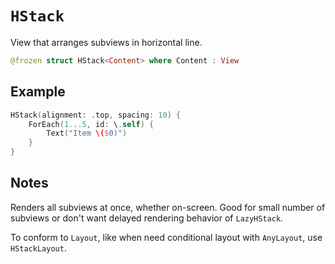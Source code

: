 # `HStack`

View that arranges subviews in horizontal line.

```swift
@frozen struct HStack<Content> where Content : View
```

## Example

```swift
HStack(alignment: .top, spacing: 10) {
    ForEach(1...5, id: \.self) {
        Text("Item \($0)")
    }
}
```

## Notes

Renders all subviews at once, whether on-screen. Good for small number of subviews or don't want delayed rendering behavior of `LazyHStack`.

To conform to `Layout`, like when need conditional layout with `AnyLayout`, use `HStackLayout`.
